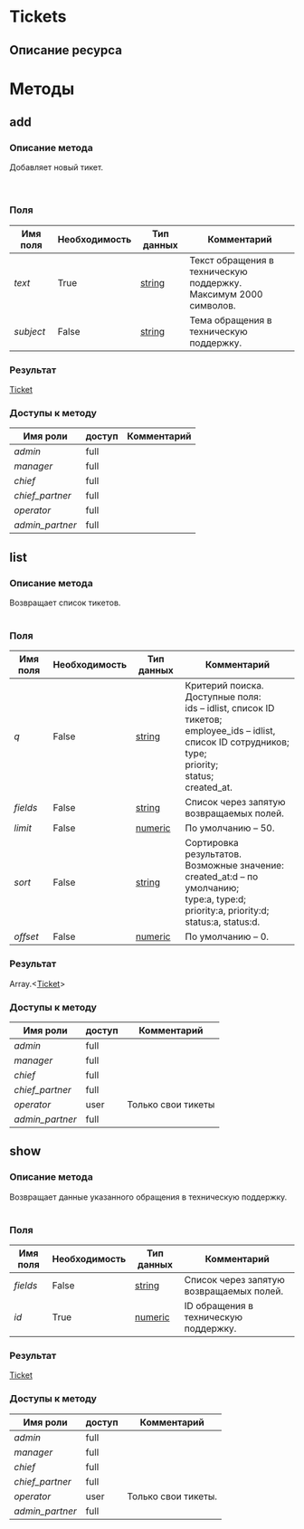 
# Tickets

## Описание ресурса

# Методы

## add

### Описание метода
Добавляет новый тикет.<br/><br/><br/>
### Поля

| Имя поля | Необходимость | Тип данных | Комментарий |
|---|---|---|---|
|*text*|True|[string](/types/string)|Текст обращения в техническую поддержку.<br/>Максимум 2000 символов.<br/>|
|*subject*|False|[string](/types/string)|Тема обращения в техническую поддержку.<br/>|

### Результат
[Ticket](/types/Ticket)
### Доступы к методу

| Имя роли | доступ | Комментарий |
|---|---|---|
|*admin*|full||
|*manager*|full||
|*chief*|full||
|*chief_partner*|full||
|*operator*|full||
|*admin_partner*|full||

## list

### Описание метода
Возвращает список тикетов.<br/><br/>
### Поля

| Имя поля | Необходимость | Тип данных | Комментарий |
|---|---|---|---|
|*q*|False|[string](/types/string)|Критерий поиска.<br/>Доступные поля:<br/>ids – idlist, список ID тикетов;<br/>employee_ids – idlist, список ID сотрудников;<br/>type;<br/>priority;<br/>status;<br/>created_at.<br/>|
|*fields*|False|[string](/types/string)|Список через запятую возвращаемых полей.<br/>|
|*limit*|False|[numeric](/types/numeric)|По умолчанию – 50.<br/>|
|*sort*|False|[string](/types/string)|Сортировка результатов.<br/>Возможные значение:<br/>created_at:d – по умолчанию;<br/>type:a, type:d;<br/>priority:a, priority:d;<br/>status:a, status:d.<br/>|
|*offset*|False|[numeric](/types/numeric)|По умолчанию – 0.<br/>|

### Результат
Array.<[Ticket](/types/Ticket)>
### Доступы к методу

| Имя роли | доступ | Комментарий |
|---|---|---|
|*admin*|full||
|*manager*|full||
|*chief*|full||
|*chief_partner*|full||
|*operator*|user|Только свои тикеты|
|*admin_partner*|full||

## show

### Описание метода
Возвращает данные указанного обращения в техническую поддержку.<br/><br/>
### Поля

| Имя поля | Необходимость | Тип данных | Комментарий |
|---|---|---|---|
|*fields*|False|[string](/types/string)|Список через запятую возвращаемых полей.<br/>|
|*id*|True|[numeric](/types/numeric)|ID обращения в техническую поддержку.<br/>|

### Результат
[Ticket](/types/Ticket)
### Доступы к методу

| Имя роли | доступ | Комментарий |
|---|---|---|
|*admin*|full||
|*manager*|full||
|*chief*|full||
|*chief_partner*|full||
|*operator*|user|Только свои тикеты.|
|*admin_partner*|full||
